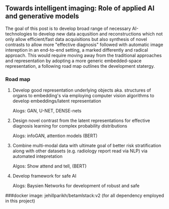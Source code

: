 ## Towards intelligent imaging: Role of applied AI and generative models

The goal of this post is to develop broad range of necessary AI-technologies to develop new data acqusition and reconstructions which not only allow efficient/fast data acquisitions but also synthesis of novel contrasts to allow more "effective diagnosis" followed with automatic image intereption in an end-to-end setting, a marked differently and radical approach.  This would require moving away from the traditional approaches and representation by adopting a more generic embedded-space representation, a following road map outlines the development statergy. 

 ### Road map

1. Develop good representation underlying objects aka. structures of organs to embedding's via employing computer vision algorithms to develop embeddings/latent representation
 
   Alogs: GAN, U-NET, DENSE-nets  

2. Design novel contrast from the latent representations for effective diagnosis learning for complex probability distributions
   
   Alogs: infoGAN, attention models (BERT)

3. Combine multi-modal data with ultimate goal of better risk stratification along with other datasets (e.g. radiology report read via NLP) via automated intepretation 
  
    Algos: Show attend and tell, (BERT)

4. Develop framework for safe AI
   
   Alogs: Baysien Networks for development of robust and safe



###docker image: jehillparikh/betamlstack:v2 (for all dependency employed in this project)

